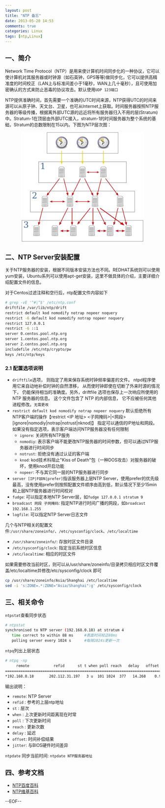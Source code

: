 ```yaml
---
layout: post
title: "NTP 备忘"
date: 2013-05-20 14:53
comments: true
categories: Linux
tags: [ntp,Linux]
---
```


## 一、简介

Network Time Protocol（NTP）是用来使计算机时间同步化的一种协议，它可以使计算机对其服务器或时钟源（如石英钟，GPS等等)做同步化，它可以提供高精准度的时间校正（LAN上与标准间差小于1毫秒，WAN上几十毫秒），且可使用加密确认的方式来防止恶毒的协议攻击。默认使用`UDP 123端口`

NTP提供准确时间，首先需要一个准确的UTC时间来源，NTP获得UTC的时间来源可以从原子钟、天文台、卫星，也可从Internet上获取。时间服务器按照NTP服务器的等级传播，根据离外部UTC源的远近将所有服务器归入不用的层(Stratum)中。Stratum-1在顶层由外部UTC接入，stratum-1的时间服务器为整个系统的基础，Stratum的总数限制在15以内。下图为NTP层次图：

<center><img src="/images/Network_Time_Protocol_servers_and_clients.png" alt="ntp" title="ntp" width="400" /></center>

## 二、NTP Server安装配置

关于NTP服务器的安装，根据不同版本安装方法也不同。REDHAT系统则可以使用yum安装，Ubuntu系列可以使用apt-get安装，这里不做具体的介绍，主要详细介绍配置文件的信息。

对于Centos过滤注释和空行后，ntp配置文件内容如下

``` bash
# grep -vE '^#|^$' /etc/ntp.conf 
driftfile /var/lib/ntp/drift
restrict default kod nomodify notrap nopeer noquery 
restrict -6 default kod nomodify notrap nopeer noquery
restrict 127.0.0.1 
restrict -6 ::1
server 0.centos.pool.ntp.org
server 1.centos.pool.ntp.org
server 2.centos.pool.ntp.org
includefile /etc/ntp/crypto/pw
keys /etc/ntp/keys
```

### 2.1 配置选项说明

* `driftfile`选项， 则指定了用来保存系统时钟频率偏差的文件。 ntpd程序使用它来自动地补偿时钟的自然漂移， 从而使时钟即使在切断了外来时源的情况下， 仍能保持相当的准确度。另外，driftfile 选项也保存上一次响应所使用的 NTP 服务器的信息。 这个文件包含了 NTP 的内部信息， 它不应被任何其他进程修改。`无需更改`
* `restrict default kod nomodify notrap nopeer noquery`  默认拒绝所有NTP客户端的操作【restrict <IP 地址> <子网掩码>|<网段> [ignore|nomodiy|notrap|notrust|nknod]】 指定可以通信的IP地址和网段。如果没有指定选项，表示客户端访问NTP服务器没有任何限制
	* `ignore`:     关闭所有NTP服务
	* `nomodiy`:    表示客户端不能更改NTP服务器的时间参数，但可以通过NTP服务器进行时间同步
	* `notrust`:    拒绝没有通过认证的客户端
	* `knod`:       kod技术科阻止"Kiss of Death"包（一种DOS攻击）对服务器的破坏，使用knod开启功能
	* `nopeer`:     不与其它同一层的NTP服务器进行同步
* `server [IP|FQDN|prefer]`指该服务器上层NTP Server，使用prefer的优先级最高，没有使用prefer则按照配置文件顺序由高到低，默认情况下至少15min和上层NTP服务器进行时间校对
* `fudge`:          可以指定本地NTP Server层，如`fudge 127.0.0.1 stratum 9`
* `broadcast 网段 子网掩码`:    指定NTP进行时间广播的网段，如`broadcast 192.168.1.255`
* `logfile`:        可以指定NTP Server日志文件

几个与NTP相关的配置文件:`/usr/share/zoneinfo/`、`/etc/sysconfig/clock`、`/etc/localtime`

* `/usr/share/zoneinfo/`:  存放时区文件目录
* `/etc/sysconfig/clock`:  指定当前系统时区信息
* `/etc/localtime`:        相应的时区文件

如果需要修改当前时区，则可以从/usr/share/zoneinfo/目录拷贝相应时区文件覆盖/etc/localtime并修改/etc/sysconfig/clock 即可

``` bash
cp /usr/share/zoneinfo/Asia/Shanghai /etc/localtime
sed -i 's:ZONE=.*:ZONE="Asia/Shanghai":g' /etc/sysconfig/clock
```

## 三、相关命令

`ntpstat`查看同步状态

``` bash
# ntpstat 
synchronised to NTP server (192.168.0.18) at stratum 4 
   time correct to within 88 ms  	#表面时间校正88ms
   polling server every 1024 s		#每隔1024s更新一次
```

`ntpq`列出上层状态

``` bash
# ntpq -np
     remote           refid      st t when poll reach   delay   offset  jitter
==============================================================================
*192.168.0.18       202.112.31.197   3 u  101 1024  377   14.268    0.998   0.143
```

输出说明：

* `remote`:  NTP Server
* `refid` :  参考的上层ntp地址
* `st`    :  层次
* `when`  :  上次更新时间距离现在时常
* `poll`  :  下次更新时间
* `reach` :  更新次数
* `delay` :  延迟
* `offset`:  时间补偿结果
* `jitter`:  与BIOS硬件时间差异

`ntpdate` 同步当前时间: `ntpdate NTP服务器地址`

## 四、参考文档

* [NTP百度百科](http://baike.baidu.com/view/60648.htm)
* [NTP维基百科](http://en.wikipedia.org/wiki/Network_Time_Protocol)

--EOF--

